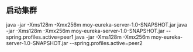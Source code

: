 ## 启动集群
java -jar -Xms128m -Xmx256m moy-eureka-server-1.0-SNAPSHOT.jar
java -jar -Xms128m -Xmx256m moy-eureka-server-1.0-SNAPSHOT.jar --spring.profiles.active=peer1
java -jar -Xms128m -Xmx256m moy-eureka-server-1.0-SNAPSHOT.jar --spring.profiles.active=peer2